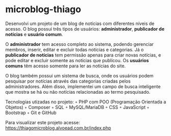 # microblog-thiago
 
Desenvolvi um projeto de um blog de notícias com diferentes níveis de acesso. O blog possui três tipos de usuários: **administrador**, **publicador de notícias** e **usuário comum**.

O **administrador** tem acesso completo ao sistema, podendo gerenciar membros, inserir, editar e excluir todas notícias e categorias. Já o **publicador de notícias** tem permissão apenas para criar novas notícias, e pode editar e excluir somente as notícias que publicou. Os **usuários comuns** têm acesso somente para ler as notícias do site.

O blog também possui um sistema de busca, onde os usuários podem pesquisar por notícias através das categorias criadas pelos administradores. Além disso, implementei um campo de busca inteligente que mostra se há ou não notícias relacionadas ao termo pesquisado.

Tecnologias utizadas no projeto: 
 ◦ PHP com POO (Programação Orientada a Objetos)
 ◦ Composer
 ◦ SQL
 ◦ MySQL/MariaDB
 ◦ CSS
 ◦ JavaScript
 ◦ Bootstrap
 ◦ Git e GitHub

 Para visualizar este projeto acesse: https://thiagomicroblog.alvoead.com.br/index.php

